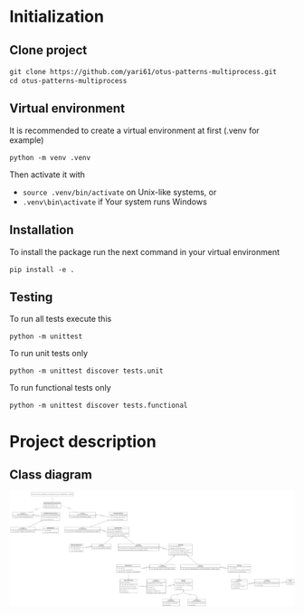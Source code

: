 # Initialization
## Clone project
```
git clone https://github.com/yari61/otus-patterns-multiprocess.git
cd otus-patterns-multiprocess
```

## Virtual environment
It is recommended to create a virtual environment at first (.venv for example)
```
python -m venv .venv
```

Then activate it with 
- ```source .venv/bin/activate```
on Unix-like systems, or
- ```.venv\bin\activate```
if Your system runs Windows

## Installation
To install the package run the next command in your virtual environment
```
pip install -e .
```

## Testing
To run all tests execute this
```
python -m unittest
```
To run unit tests only
```
python -m unittest discover tests.unit
```
To run functional tests only
```
python -m unittest discover tests.functional
```

# Project description
## Class diagram
![Alt](docs/images/uml_class_diagram.png)
